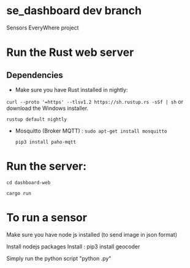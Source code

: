 # se_dashboard dev branch
Sensors EveryWhere project

# Run the Rust web server

## Dependencies 

- Make sure you have Rust installed in nightly:

`curl --proto '=https' --tlsv1.2 https://sh.rustup.rs -sSf | sh` or download the Windows installer.

 `rustup default nightly`

  - Mosquitto (Broker MQTT) : 
    ```sudo apt-get install mosquitto```
    
    ```pip3 install paho-mqtt```

# Run the server:

`cd dashboard-web`

`cargo run`

# To run a sensor 

Make sure you have node js installed (to send image in json format)

Install nodejs packages
Install : pip3 install geocoder

Simply run the python script "python <name of the sensor>.py"

